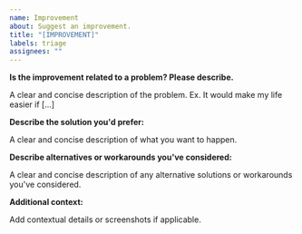 ```yaml
---
name: Improvement
about: Suggest an improvement.
title: "[IMPROVEMENT]"
labels: triage
assignees: ""
---
```


**Is the improvement related to a problem? Please describe.**

A clear and concise description of the problem. Ex. It would make my life easier if [...]

**Describe the solution you'd prefer:**

A clear and concise description of what you want to happen.

**Describe alternatives or workarounds you've considered:**

A clear and concise description of any alternative solutions or workarounds you've considered.

**Additional context:**

Add contextual details or screenshots if applicable.
